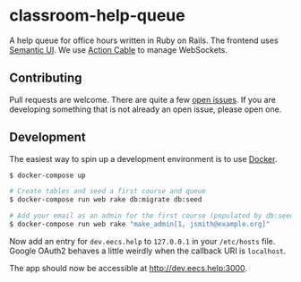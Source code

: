# classroom-help-queue

A help queue for office hours written in Ruby on Rails. The frontend uses
[Semantic UI](http://semantic-ui.com/). We use
[Action Cable](http://guides.rubyonrails.org/action_cable_overview.html) to
manage WebSockets.

## Contributing

Pull requests are welcome. There are quite a few
[open issues](https://github.com/mterwill/classroom-help-queue/issues). If you
are developing something that is not already an open issue, please open one.

## Development

The easiest way to spin up a development environment is to use
[Docker](https://docker.com).

```bash
$ docker-compose up

# Create tables and seed a first course and queue
$ docker-compose run web rake db:migrate db:seed

# Add your email as an admin for the first course (populated by db:seed)
$ docker-compose run web rake "make_admin[1, jsmith@example.org]"
```

Now add an entry for `dev.eecs.help` to `127.0.0.1` in your `/etc/hosts` file.
Google OAuth2 behaves a little weirdly when the callback URI is `localhost`.

The app should now be accessible at http://dev.eecs.help:3000.
